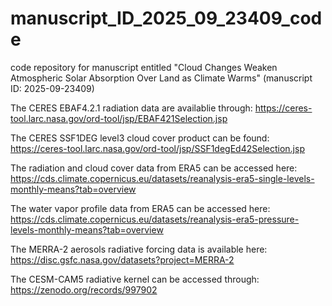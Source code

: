 # manuscript_ID_2025_09_23409_code
code repository for manuscript entitled "Cloud Changes Weaken Atmospheric Solar Absorption Over Land as Climate Warms" (manuscript ID: 2025-09-23409)

The CERES EBAF4.2.1 radiation data are availablie through: https://ceres-tool.larc.nasa.gov/ord-tool/jsp/EBAF421Selection.jsp

The CERES SSF1DEG level3 cloud cover product can be found: https://ceres-tool.larc.nasa.gov/ord-tool/jsp/SSF1degEd42Selection.jsp

The radiation and cloud cover data from ERA5 can be accessed here: https://cds.climate.copernicus.eu/datasets/reanalysis-era5-single-levels-monthly-means?tab=overview

The water vapor profile data from ERA5 can be accessed here: https://cds.climate.copernicus.eu/datasets/reanalysis-era5-pressure-levels-monthly-means?tab=overview

The MERRA-2 aerosols radiative forcing data is available here: https://disc.gsfc.nasa.gov/datasets?project=MERRA-2

The CESM-CAM5 radiative kernel can be accessed through: https://zenodo.org/records/997902
